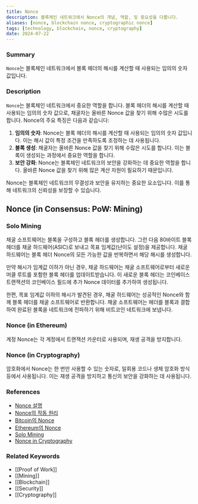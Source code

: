 ```yaml
---
title: Nonce
description: 블록체인 네트워크에서 Nonce의 개념, 역할, 및 중요성을 다룹니다.
aliases: [nonce, blockchain nonce, cryptographic nonce]
tags: [technology, blockchain, nonce, cryptography]
date: 2024-07-22
---
```

### Summary

`Nonce`는 블록체인 네트워크에서 블록 헤더의 해시를 계산할 때 사용되는 임의의 숫자 값입니다.

### Description

`Nonce`는 블록체인 네트워크에서 중요한 역할을 합니다. 블록 헤더의 해시를 계산할 때 사용되는 임의의 숫자 값으로, 채굴자는 올바른 Nonce 값을 찾기 위해 수많은 시도를 합니다. Nonce의 주요 특징은 다음과 같습니다:

1. **임의의 숫자**: Nonce는 블록 헤더의 해시를 계산할 때 사용되는 임의의 숫자 값입니다. 이는 해시 값이 특정 조건을 만족하도록 조정하는 데 사용됩니다.
2. **블록 생성**: 채굴자는 올바른 Nonce 값을 찾기 위해 수많은 시도를 합니다. 이는 블록이 생성되는 과정에서 중요한 역할을 합니다.
3. **보안 강화**: Nonce는 블록체인 네트워크의 보안을 강화하는 데 중요한 역할을 합니다. 올바른 Nonce 값을 찾기 위해 많은 계산 자원이 필요하기 때문입니다.

Nonce는 블록체인 네트워크의 무결성과 보안을 유지하는 중요한 요소입니다. 이를 통해 네트워크의 신뢰성을 보장할 수 있습니다.

## Nonce (in Consensus: PoW: Mining)

### Solo Mining

채굴 소프트웨어는 블록을 구성하고 블록 헤더를 생성합니다. 그런 다음 80바이트 블록 헤더를 채굴 하드웨어(ASIC)로 보내고 목표 임계값(난이도 설정)을 제공합니다. 채굴 하드웨어는 블록 헤더 Nonce의 모든 가능한 값을 반복하면서 해당 해시를 생성합니다.

만약 해시가 임계값 이하가 아닌 경우, 채굴 하드웨어는 채굴 소프트웨어로부터 새로운 머클 루트를 포함한 블록 헤더를 업데이트받습니다. 이 새로운 블록 헤더는 코인베이스 트랜잭션의 코인베이스 필드에 추가 Nonce 데이터를 추가하여 생성됩니다.

한편, 목표 임계값 이하의 해시가 발견된 경우, 채굴 하드웨어는 성공적인 Nonce와 함께 블록 헤더를 채굴 소프트웨어로 반환합니다. 채굴 소프트웨어는 헤더를 블록과 결합하여 완료된 블록을 네트워크에 전파하기 위해 비트코인 네트워크에 보냅니다.

### Nonce (in Ethereum)

계정 Nonce는 각 계정에서 트랜잭션 카운터로 사용되며, 재생 공격을 방지합니다.

### Nonce (in Cryptography)

암호화에서 Nonce는 한 번만 사용할 수 있는 숫자로, 일회용 코드나 생체 암호화 방식 등에서 사용됩니다. 이는 재생 공격을 방지하고 통신의 보안을 강화하는 데 사용됩니다.

### References

- [Nonce 설명](https://en.wikipedia.org/wiki/Cryptographic_nonce)
- [Nonce의 작동 원리](https://example.org/nonce-explanation)
- [Bitcoin의 Nonce](https://bitcoin.org/nonce)
- [Ethereum의 Nonce](https://ethereum.org/nonce)
- [Solo Mining](https://developer.bitcoin.org/devguide/mining.html?highlight=nonce#solo-mining)
- [Nonce in Cryptography](https://bitcoinwiki.org/wiki/nonce)

### Related Keywords

- [[Proof of Work]]
- [[Mining]]
- [[Blockchain]]
- [[Security]]
- [[Cryptography]]
